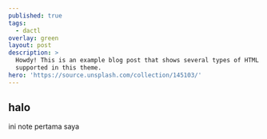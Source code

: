 ```yaml
---
published: true
tags:
  - dactl
overlay: green
layout: post
description: >
  Howdy! This is an example blog post that shows several types of HTML content
  supported in this theme.
hero: 'https://source.unsplash.com/collection/145103/'
---
```

## halo 

ini note pertama saya
